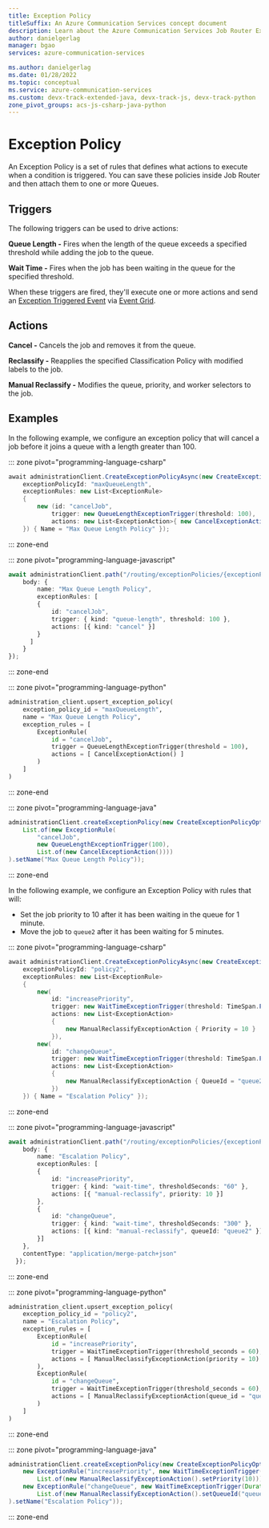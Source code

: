 ```yaml
---
title: Exception Policy
titleSuffix: An Azure Communication Services concept document
description: Learn about the Azure Communication Services Job Router Exception Policy.
author: danielgerlag
manager: bgao
services: azure-communication-services

ms.author: danielgerlag
ms.date: 01/28/2022
ms.topic: conceptual
ms.service: azure-communication-services
ms.custom: devx-track-extended-java, devx-track-js, devx-track-python
zone_pivot_groups: acs-js-csharp-java-python
---
```


# Exception Policy

An Exception Policy is a set of rules that defines what actions to execute when a condition is triggered.  You can save these policies inside Job Router and then attach them to one or more Queues.

## Triggers

The following triggers can be used to drive actions:

**Queue Length -** Fires when the length of the queue exceeds a specified threshold while adding the job to the queue.

**Wait Time -** Fires when the job has been waiting in the queue for the specified threshold.

When these triggers are fired, they'll execute one or more actions and send an [Exception Triggered Event][exception_triggered_event] via [Event Grid][subscribe_events].

## Actions

**Cancel -** Cancels the job and removes it from the queue.

**Reclassify -** Reapplies the specified Classification Policy with modified labels to the job.

**Manual Reclassify -** Modifies the queue, priority, and worker selectors to the job.

## Examples

In the following example, we configure an exception policy that will cancel a job before it joins a queue with a length greater than 100.

::: zone pivot="programming-language-csharp"

```csharp
await administrationClient.CreateExceptionPolicyAsync(new CreateExceptionPolicyOptions(
    exceptionPolicyId: "maxQueueLength",
    exceptionRules: new List<ExceptionRule>
    {
        new (id: "cancelJob",
            trigger: new QueueLengthExceptionTrigger(threshold: 100),
            actions: new List<ExceptionAction>{ new CancelExceptionAction() })
    }) { Name = "Max Queue Length Policy" });
```

::: zone-end

::: zone pivot="programming-language-javascript"

```typescript
await administrationClient.path("/routing/exceptionPolicies/{exceptionPolicyId}", "maxQueueLength").patch({
    body: {
        name: "Max Queue Length Policy",
        exceptionRules: [
        {
            id: "cancelJob",
            trigger: { kind: "queue-length", threshold: 100 },
            actions: [{ kind: "cancel" }]
        }
      ]
    }
});
```

::: zone-end

::: zone pivot="programming-language-python"

```python
administration_client.upsert_exception_policy(
    exception_policy_id = "maxQueueLength",
    name = "Max Queue Length Policy",
    exception_rules = [
        ExceptionRule(
            id = "cancelJob",
            trigger = QueueLengthExceptionTrigger(threshold = 100),
            actions = [ CancelExceptionAction() ]
        )
    ]
)
```

::: zone-end

::: zone pivot="programming-language-java"

```java
administrationClient.createExceptionPolicy(new CreateExceptionPolicyOptions("maxQueueLength",
    List.of(new ExceptionRule(
        "cancelJob",
        new QueueLengthExceptionTrigger(100),
        List.of(new CancelExceptionAction())))
).setName("Max Queue Length Policy"));
```

::: zone-end

In the following example, we configure an Exception Policy with rules that will:

- Set the job priority to 10 after it has been waiting in the queue for 1 minute.
- Move the job to `queue2` after it has been waiting for 5 minutes.

::: zone pivot="programming-language-csharp"

```csharp
await administrationClient.CreateExceptionPolicyAsync(new CreateExceptionPolicyOptions(
    exceptionPolicyId: "policy2",
    exceptionRules: new List<ExceptionRule>
    {
        new(
            id: "increasePriority",
            trigger: new WaitTimeExceptionTrigger(threshold: TimeSpan.FromMinutes(1)),
            actions: new List<ExceptionAction>
            {
                new ManualReclassifyExceptionAction { Priority = 10 }
            }),
        new(
            id: "changeQueue",
            trigger: new WaitTimeExceptionTrigger(threshold: TimeSpan.FromMinutes(5)),
            actions: new List<ExceptionAction>
            {
                new ManualReclassifyExceptionAction { QueueId = "queue2" }
            })
    }) { Name = "Escalation Policy" });
```

::: zone-end

::: zone pivot="programming-language-javascript"

```typescript
await administrationClient.path("/routing/exceptionPolicies/{exceptionPolicyId}", "policy2").patch({
    body: {
        name: "Escalation Policy",
        exceptionRules: [
        {
            id: "increasePriority",
            trigger: { kind: "wait-time", thresholdSeconds: "60" },
            actions: [{ "manual-reclassify", priority: 10 }]
        },
        {
            id: "changeQueue",
            trigger: { kind: "wait-time", thresholdSeconds: "300" },
            actions: [{ kind: "manual-reclassify", queueId: "queue2" }]
        }]
    },
    contentType: "application/merge-patch+json"
  });
```

::: zone-end

::: zone pivot="programming-language-python"

```python
administration_client.upsert_exception_policy(
    exception_policy_id = "policy2",
    name = "Escalation Policy",
    exception_rules = [
        ExceptionRule(
            id = "increasePriority",
            trigger = WaitTimeExceptionTrigger(threshold_seconds = 60),
            actions = [ ManualReclassifyExceptionAction(priority = 10) ]
        ),
        ExceptionRule(
            id = "changeQueue",
            trigger = WaitTimeExceptionTrigger(threshold_seconds = 60),
            actions = [ ManualReclassifyExceptionAction(queue_id = "queue2") ]
        )
    ]
)
```

::: zone-end

::: zone pivot="programming-language-java"

```java
administrationClient.createExceptionPolicy(new CreateExceptionPolicyOptions("policy2", List.of(
    new ExceptionRule("increasePriority", new WaitTimeExceptionTrigger(Duration.ofMinutes(1)),
        List.of(new ManualReclassifyExceptionAction().setPriority(10))),
    new ExceptionRule("changeQueue", new WaitTimeExceptionTrigger(Duration.ofMinutes(5)),
        List.of(new ManualReclassifyExceptionAction().setQueueId("queue2"))))
).setName("Escalation Policy"));
```

::: zone-end

<!-- LINKS -->
[subscribe_events]: ../../how-tos/router-sdk/subscribe-events.md
[exception_triggered_event]: ../../how-tos/router-sdk/subscribe-events.md#microsoftcommunicationrouterjobexceptiontriggered
